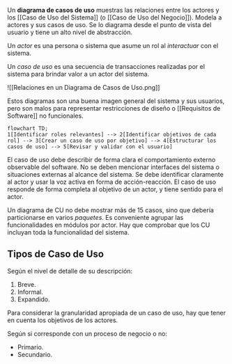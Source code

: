 Un **diagrama de casos de uso** muestras las relaciones entre los actores y los [[Caso de Uso del Sistema]] (o [[Caso de Uso del Negocio]]). Modela a actores y sus casos de uso. Se lo diagrama desde el punto de vista del usuario y tiene un alto nivel de abstracción.

Un _actor_ es una persona o sistema que asume un rol al _interactuar_ con el sistema.

Un _caso de uso_ es una secuencia de transacciones realizadas por el sistema para brindar valor a un actor del sistema.

![[Relaciones en un Diagrama de Casos de Uso.png]]

Estos diagramas son una buena imagen general del sistema y sus usuarios, pero son malos para representar restricciones de diseño o [[Requisitos de Software]] no funcionales.

```mermaid
flowchart TD;
1[Identificar roles relevantes] --> 2[Identificar objetivos de cada rol] --> 3[Crear un caso de uso por objetivo] --> 4[Estructurar los casos de uso] --> 5[Revisar y validar con el usuario]
```

El caso de uso debe describir de forma clara el comportamiento externo observable del software. No se deben mencionar interfaces del sistema o situaciones externas al alcance del sistema. Se debe identificar claramente al actor y usar la voz activa en forma de acción-reacción. El caso de uso responde de forma completa al objetivo de un actor, y tiene sentido para el actor.

Un diagrama de CU no debe mostrar más de 15 casos, sino que debería particionarse en varios _paquetes_. Es conveniente agrupar las funcionalidades en módulos por actor. Hay que comprobar que los CU incluyan toda la funcionalidad del sistema.

## Tipos de Caso de Uso

Según el nivel de detalle de su descripción:

1. Breve.
2. Informal.
3. Expandido.

Para considerar la granularidad apropiada de un caso de uso, hay que tener en cuenta los objetivos de los actores.

Según si corresponde con un proceso de negocio o no:

- Primario.
- Secundario.

